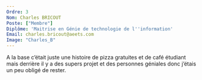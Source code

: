 ```yaml
---
Ordre: 3
Nom: Charles BRICOUT
Poste: ["Membre"]
Diplôme: 'Maitrise en Génie de technologie de l''information'
Email: charles.bricout@aeets.com
Image: "Charles_B"
---
```


A la base c’était juste une histoire de pizza gratuites et de café étudiant mais derrière il y a des supers projet et des personnes géniales donc j’étais un peu obligé de rester. 